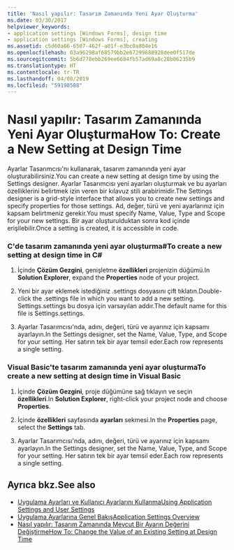 ```yaml
---
title: 'Nasıl yapılır: Tasarım Zamanında Yeni Ayar Oluşturma'
ms.date: 03/30/2017
helpviewer_keywords:
- application settings [Windows Forms], design time
- application settings [Windows Forms], creating
ms.assetid: c5d60a66-6507-462f-a81f-e3bc0a804e16
ms.openlocfilehash: 03a96298af68579bb2e67299688928dee0f517de
ms.sourcegitcommit: 5b6d778ebb269ee6684fb57ad69a8c28b06235b9
ms.translationtype: HT
ms.contentlocale: tr-TR
ms.lasthandoff: 04/08/2019
ms.locfileid: "59198588"
---
```

# <a name="how-to-create-a-new-setting-at-design-time"></a><span data-ttu-id="2bcc0-102">Nasıl yapılır: Tasarım Zamanında Yeni Ayar Oluşturma</span><span class="sxs-lookup"><span data-stu-id="2bcc0-102">How To: Create a New Setting at Design Time</span></span>
<span data-ttu-id="2bcc0-103">Ayarlar Tasarımcısı'nı kullanarak, tasarım zamanında yeni ayar oluşturabilirsiniz.</span><span class="sxs-lookup"><span data-stu-id="2bcc0-103">You can create a new setting at design time by using the Settings designer.</span></span> <span data-ttu-id="2bcc0-104">Ayarlar Tasarımcısı yeni ayarları oluşturmak ve bu ayarları özelliklerini belirtmek izin veren bir kılavuz stili arabirimidir.</span><span class="sxs-lookup"><span data-stu-id="2bcc0-104">The Settings designer is a grid-style interface that allows you to create new settings and specify properties for those settings.</span></span> <span data-ttu-id="2bcc0-105">Ad, değer, türü ve yeni ayarlarınız için kapsam belirtmeniz gerekir.</span><span class="sxs-lookup"><span data-stu-id="2bcc0-105">You must specify Name, Value, Type and Scope for your new settings.</span></span> <span data-ttu-id="2bcc0-106">Bir ayar oluşturulduktan sonra kod içinde erişilebilir.</span><span class="sxs-lookup"><span data-stu-id="2bcc0-106">Once a setting is created, it is accessible in code.</span></span>  
  
### <a name="to-create-a-new-setting-at-design-time-in-c"></a><span data-ttu-id="2bcc0-107">C'de tasarım zamanında yeni ayar oluşturma\#</span><span class="sxs-lookup"><span data-stu-id="2bcc0-107">To create a new setting at design time in C\#</span></span>
  
1.  <span data-ttu-id="2bcc0-108">İçinde **Çözüm Gezgini**, genişletme **özellikleri** projenizin düğümü.</span><span class="sxs-lookup"><span data-stu-id="2bcc0-108">In **Solution Explorer**, expand the **Properties** node of your project.</span></span>  
  
2.  <span data-ttu-id="2bcc0-109">Yeni bir ayar eklemek istediğiniz .settings dosyasını çift tıklatın.</span><span class="sxs-lookup"><span data-stu-id="2bcc0-109">Double-click the .settings file in which you want to add a new setting.</span></span> <span data-ttu-id="2bcc0-110">Settings.settings bu dosya için varsayılan addır.</span><span class="sxs-lookup"><span data-stu-id="2bcc0-110">The default name for this file is Settings.settings.</span></span>  
  
3.  <span data-ttu-id="2bcc0-111">Ayarlar Tasarımcısı'nda, adını, değeri, türü ve ayarınız için kapsamı ayarlayın.</span><span class="sxs-lookup"><span data-stu-id="2bcc0-111">In the Settings designer, set the Name, Value, Type, and Scope for your setting.</span></span> <span data-ttu-id="2bcc0-112">Her satırın tek bir ayar temsil eder.</span><span class="sxs-lookup"><span data-stu-id="2bcc0-112">Each row represents a single setting.</span></span>  
  
### <a name="to-create-a-new-setting-at-design-time-in-visual-basic"></a><span data-ttu-id="2bcc0-113">Visual Basic'te tasarım zamanında yeni ayar oluşturma</span><span class="sxs-lookup"><span data-stu-id="2bcc0-113">To create a new setting at design time in Visual Basic</span></span>  
  
1.  <span data-ttu-id="2bcc0-114">İçinde **Çözüm Gezgini**, proje düğümüne sağ tıklayın ve seçin **özellikleri**.</span><span class="sxs-lookup"><span data-stu-id="2bcc0-114">In **Solution Explorer**, right-click your project node and choose **Properties**.</span></span>  
  
2.  <span data-ttu-id="2bcc0-115">İçinde **özellikleri** sayfasında **ayarları** sekmesi.</span><span class="sxs-lookup"><span data-stu-id="2bcc0-115">In the **Properties** page, select the **Settings** tab.</span></span>  
  
3.  <span data-ttu-id="2bcc0-116">Ayarlar Tasarımcısı'nda, adını, değeri, türü ve ayarınız için kapsamı ayarlayın.</span><span class="sxs-lookup"><span data-stu-id="2bcc0-116">In the Settings designer, set the Name, Value, Type, and Scope for your setting.</span></span> <span data-ttu-id="2bcc0-117">Her satırın tek bir ayar temsil eder.</span><span class="sxs-lookup"><span data-stu-id="2bcc0-117">Each row represents a single setting.</span></span>  
  
## <a name="see-also"></a><span data-ttu-id="2bcc0-118">Ayrıca bkz.</span><span class="sxs-lookup"><span data-stu-id="2bcc0-118">See also</span></span>

- [<span data-ttu-id="2bcc0-119">Uygulama Ayarları ve Kullanıcı Ayarlarını Kullanma</span><span class="sxs-lookup"><span data-stu-id="2bcc0-119">Using Application Settings and User Settings</span></span>](using-application-settings-and-user-settings.md)
- [<span data-ttu-id="2bcc0-120">Uygulama Ayarlarına Genel Bakış</span><span class="sxs-lookup"><span data-stu-id="2bcc0-120">Application Settings Overview</span></span>](application-settings-overview.md)
- [<span data-ttu-id="2bcc0-121">Nasıl yapılır: Tasarım Zamanında Mevcut Bir Ayarın Değerini Değiştirme</span><span class="sxs-lookup"><span data-stu-id="2bcc0-121">How To: Change the Value of an Existing Setting at Design Time</span></span>](how-to-change-the-value-of-an-existing-setting-at-design-time.md)
